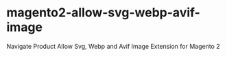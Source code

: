# magento2-allow-svg-webp-avif-image
Navigate Product Allow Svg, Webp and Avif Image Extension for Magento 2
